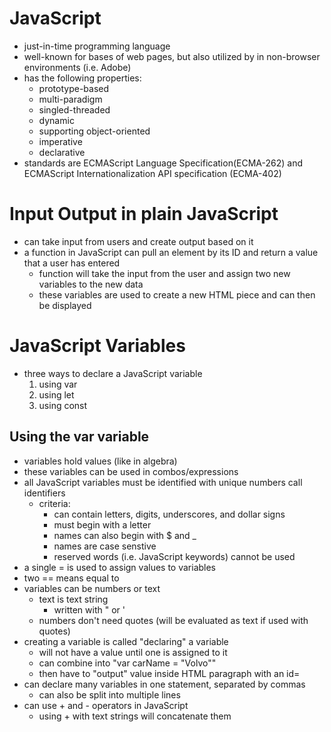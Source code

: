 # JavaScript
- just-in-time programming language
- well-known for bases of web pages, but also utilized by in non-browser environments (i.e. Adobe)
- has the following properties:
    - prototype-based
    - multi-paradigm
    - singled-threaded
    - dynamic
    - supporting object-oriented
    - imperative
    - declarative
- standards are ECMAScript Language Specification(ECMA-262) and ECMAScript Internationalization API specification (ECMA-402)
# Input Output in plain JavaScript
- can take input from users and create output based on it
- a function in JavaScript can pull an element by its ID and return a value that a user has entered
    - function will take the input from the user and assign two new variables to the new data
    - these variables are used to create a new HTML piece and can then be displayed
# JavaScript Variables
- three ways to declare a JavaScript variable
    1. using var
    2. using let
    3. using const
## Using the var variable
- variables hold values (like in algebra)
- these variables can be used in combos/expressions
- all JavaScript variables must be identified with unique numbers call identifiers
    - criteria:
        - can contain letters, digits, underscores, and dollar signs
        - must begin with a letter
        - names can also begin with $ and _
        - names are case senstive
        - reserved words (i.e. JavaScript keywords) cannot be used
- a single = is used to assign values to variables
- two == means equal to
- variables can be numbers or text
    - text is text string
        - written with " or '
    - numbers don't need quotes (will be evaluated as text if used with quotes)
- creating a variable is called "declaring" a variable
    - will not have a value until one is assigned to it
    - can combine into "var carName = "Volvo""
    - then have to "output" value inside HTML paragraph with an id= 
- can declare many variables in one statement, separated by commas
    - can also be split into multiple lines
- can use + and - operators in JavaScript
    - using + with text strings will concatenate them